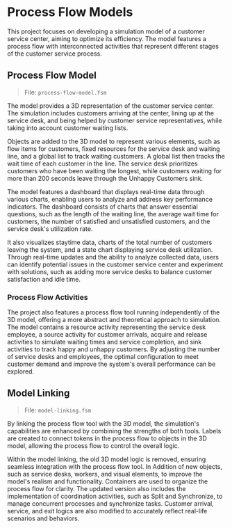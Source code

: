 # Process Flow Models

This project focuses on developing a simulation model of a customer service center, aiming to optimize its efficiency. The model features a process flow with interconnected activities that represent different stages of the customer service process.

## Process Flow Model

> File: `process-flow-model.fsm`

The model provides a 3D representation of the customer service center. The simulation includes customers arriving at the center, lining up at the service desk, and being helped by customer service representatives, while taking into account customer waiting lists.

Objects are added to the 3D model to represent various elements, such as flow items for customers, fixed resources for the service desk and waiting line, and a global list to track waiting customers. A global list then tracks the wait time of each customer in the line. The service desk prioritizes customers who have been waiting the longest, while customers waiting for more than 200 seconds leave through the Unhappy Customers sink.

The model features a dashboard that displays real-time data through various charts, enabling users to analyze and address key performance indicators. The dashboard consists of charts that answer essential questions, such as the length of the waiting line, the average wait time for customers, the number of satisfied and unsatisfied customers, and the service desk's utilization rate.

It also visualizes staytime data, charts of the total number of customers leaving the system, and a state chart displaying service desk utilization. Through real-time updates and the ability to analyze collected data, users can identify potential issues in the customer service center and experiment with solutions, such as adding more service desks to balance customer satisfaction and idle time.

### Process Flow Activities

The project also features a process flow tool running independently of the 3D model, offering a more abstract and theoretical approach to simulation. The model contains a resource activity representing the service desk employee, a source activity for customer arrivals, acquire and release activities to simulate waiting times and service completion, and sink activities to track happy and unhappy customers. By adjusting the number of service desks and employees, the optimal configuration to meet customer demand and improve the system's overall performance can be explored.

## Model Linking

> File: `model-linking.fsm`

By linking the process flow tool with the 3D model, the simulation's capabilities are enhanced by combining the strengths of both tools. Labels are created to connect tokens in the process flow to objects in the 3D model, allowing the process flow to control the overall logic.

Within the model linking, the old 3D model logic is removed, ensuring seamless integration with the process flow tool. In Addition of new objects, such as service desks, workers, and visual elements, to improve the model's realism and functionality. Containers are used to organize the process flow for clarity. The updated version also includes the implementation of coordination activities, such as Split and Synchronize, to manage concurrent processes and synchronize tasks. Customer arrival, service, and exit logics are also modified to accurately reflect real-life scenarios and behaviors.
